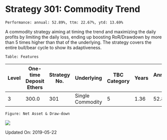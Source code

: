 
# Strategy 301: Commodity Trend

    Performance: annual: 52.89%, ttm: 22.67%, ytd: 13.69%

  
A commodity strategy aiming at timing the trend and maximizing the daily profits by limiting the daily loss, ending up boosting RoR/Drawdown by more than 5 times higher than that of  the underlying. The strategy covers the entire bull/bear cycle to show its adaptiveness.
    

    Table: Features

| Level | One-time Deposit Ethers | Strategy No. | Underlying | TBC Category | Years | Annualized RoR | Largest Drawdown | R/D | Sharpe Ratio | TTM | YTD |
|-------|-------------------------|--------------|-----------------------|-----------------|--------------|----------------|------------------|-----|--------------|--------|-------|
|3|300.0|301|Single Commodity|5|1.36|52.89%|-11.03%|4.80|2.24|22.67%|13.69%|

    Figure: Net Asset & Draw-down

![](/home/lecoffeeprince/workspace_scala/StrategyDailyUpdate/marketing//imgs/Strategy_301_Commodity_Trend.png)

Updated On: 2019-05-22
    